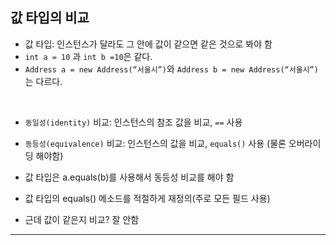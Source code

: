 ## 값 타입의 비교
- 값 타입: 인스턴스가 달라도 그 안에 값이 같으면 같은 것으로 봐야 함
- `int a = 10` 과 `int b =10`은 같다.
- `Address a = new Address(“서울시”)`와 `Address b = new Address(“서울시”)`는 다르다.

<br>

- `동일성(identity)` 비교: 인스턴스의 참조 값을 비교, `==` 사용
- `동등성(equivalence)` 비교: 인스턴스의 값을 비교, `equals()` 사용 (물론 오버라이딩 해야함)
- 값 타입은 a.equals(b)를 사용해서 동등성 비교를 해야 함
- 값 타입의 equals() 메소드를 적절하게 재정의(주로 모든 필드 사용)

- 근데 값이 같은지 비교? 잘 안함
---
